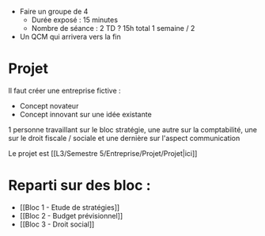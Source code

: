 - Faire un groupe de 4
	- Durée exposé : 15 minutes
	- Nombre de séance : 2 TD ? 15h total 1 semaine / 2
- Un QCM qui arrivera vers la fin

# Projet
Il faut créer une entreprise fictive :
- Concept novateur
- Concept innovant sur une idée existante

1 personne travaillant sur le bloc stratégie, une autre sur la comptabilité, une sur le droit fiscale / sociale et une dernière sur l'aspect communication

Le projet est [[L3/Semestre 5/Entreprise/Projet/Projet|ici]]
# Reparti sur des bloc :
- [[Bloc 1 - Etude de stratégies]]
- [[Bloc 2 - Budget prévisionnel]]
- [[Bloc 3 - Droit social]]

